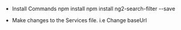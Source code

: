 * Install Commands
 npm install 
 npm install ng2-search-filter --save

* Make changes to the Services file. i.e Change baseUrl 

